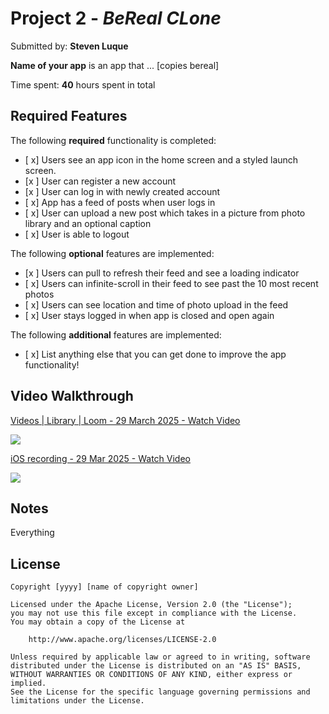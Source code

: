 # Project 2 - *BeReal CLone*

Submitted by: **Steven Luque**

**Name of your app** is an app that ... [copies bereal] 

Time spent: **40** hours spent in total

## Required Features

The following **required** functionality is completed:

- [ x] Users see an app icon in the home screen and a styled launch screen.
- [x ] User can register a new account
- [x ] User can log in with newly created account
- [ x] App has a feed of posts when user logs in
- [ x] User can upload a new post which takes in a picture from photo library and an optional caption	
- [ x] User is able to logout	
 
The following **optional** features are implemented:

- [x ] Users can pull to refresh their feed and see a loading indicator
- [ x] Users can infinite-scroll in their feed to see past the 10 most recent photos
- [ x] Users can see location and time of photo upload in the feed	
- [ x] User stays logged in when app is closed and open again	


The following **additional** features are implemented:

- [ x] List anything else that you can get done to improve the app functionality!

## Video Walkthrough

<div>
    <a href="https://www.loom.com/share/a8b491bda31d4d06ba605fd0243534b3">
      <p>Videos | Library | Loom - 29 March 2025 - Watch Video</p>
    </a>
    <a href="https://www.loom.com/share/a8b491bda31d4d06ba605fd0243534b3">
      <img style="max-width:300px;" src="https://cdn.loom.com/sessions/thumbnails/a8b491bda31d4d06ba605fd0243534b3-68c9d478dcd750c8-full-play.gif">
    </a>
  </div>

  <div>
    <a href="https://www.loom.com/share/29882058e36c40c18d20e933143d746a">
      <p>iOS recording - 29 Mar 2025 - Watch Video</p>
    </a>
    <a href="https://www.loom.com/share/29882058e36c40c18d20e933143d746a">
      <img style="max-width:300px;" src="https://cdn.loom.com/sessions/thumbnails/29882058e36c40c18d20e933143d746a-48332b298964d3ff-full-play.gif">
    </a>
  </div>

## Notes

Everything
## License

    Copyright [yyyy] [name of copyright owner]

    Licensed under the Apache License, Version 2.0 (the "License");
    you may not use this file except in compliance with the License.
    You may obtain a copy of the License at

        http://www.apache.org/licenses/LICENSE-2.0

    Unless required by applicable law or agreed to in writing, software
    distributed under the License is distributed on an "AS IS" BASIS,
    WITHOUT WARRANTIES OR CONDITIONS OF ANY KIND, either express or implied.
    See the License for the specific language governing permissions and
    limitations under the License.
